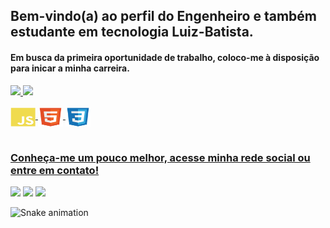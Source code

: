 ## Bem-vindo(a) ao perfil do Engenheiro e também estudante em tecnologia Luiz-Batista.
#### Em busca da primeira oportunidade de trabalho, coloco-me à disposição para inicar a minha carreira.

<div>
  <a href="https://github.com/Luiz-Batista">
  <img height="180em" src="https://github-readme-stats.vercel.app/api?username=Luiz-Batista&show_icons=true&theme=tokyonight&include_all_commits=true&count_private=true"/>
  <img height="180em" src="https://github-readme-stats.vercel.app/api/top-langs/?username=Luiz-Batista&layout=compact&langs_count=6&theme=tokyonight"/>
</div>
<div style="display: inline_block"><br>
  <img align="center" alt="Js" height="30" width="40" src="https://raw.githubusercontent.com/devicons/devicon/master/icons/javascript/javascript-plain.svg">
  <img align="center" alt="HTML" height="30" width="40" src="https://raw.githubusercontent.com/devicons/devicon/master/icons/html5/html5-original.svg">
  <img align="center" alt="CSS" height="30" width="40" src="https://raw.githubusercontent.com/devicons/devicon/master/icons/css3/css3-original.svg">
</div>
 
 <br>
 
  ### Conheça-me um pouco melhor, acesse minha rede social ou entre em contato!
 
<div> 
  <a href="https://www.linkedin.com/in/luizotavio-rocha/" target="_blank"><img src="https://img.shields.io/badge/-LinkedIn-%230077B5?style=for-the-badge&logo=linkedin&logoColor=white" target="_blank"></a>
  <a href = "mailto:luiz.batistarocha@gmail.com"><img src="https://img.shields.io/badge/-Gmail-%23333?style=for-the-badge&logo=gmail&logoColor=white" target="_blank"></a>
  <a href="https://www.instagram.com/luiz_otavio.batista/" target="_blank"><img src="https://img.shields.io/badge/-Instagram-%23E4405F?style=for-the-badge&logo=instagram&logoColor=white" target="_blank"></a>
   
 
  ![Snake animation](https://github.com/Luiz-Batista/Luiz-Batista/blob/output/github-contribution-grid-snake.svg)

</div>
